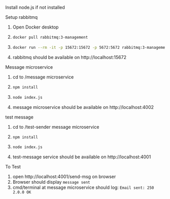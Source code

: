 Install node.js if not installed

Setup rabbitmq

1. Open Docker desktop
2. ```sh
   docker pull rabbitmq:3-management
   ```
3. ```sh
   docker run --rm -it -p 15672:15672 -p 5672:5672 rabbitmq:3-management
   ```
4. rabbitmq should be available on http://localhost:15672

Message microservice

1. cd to /message microservice
2. ```sh
   npm install
   ```

3. ```sh
   node index.js
   ```
4. message microservice should be available on http://localhost:4002

test message

1. cd to /test-sender message microservice
2. ```sh
   npm install
   ```

3. ```sh
   node index.js
   ```
4. test-message service should be available on http://localhost:4001

To Test

1. open http://localhost:4001/send-msg on browser
2. Browser should display `message sent`
3. cmd/terminal at message microservice should log: `Email sent: 250 2.0.0 OK`
